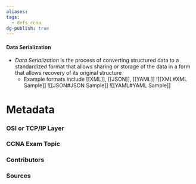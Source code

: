 ```yaml
---
aliases: 
tags:
  - defs_ccna
dg-publish: true
---
```

#### Data Serialization
- *Data Serialization* is the process of converting structured data to a standardized format that allows sharing or storage of the data in a form that allows recovery of its original structure
	- Example formats include [[XML]], [[JSON]], [[YAML]]
![[XML#XML Sample]]
![[JSON#JSON Sample]]
![[YAML#YAML Sample]]


# Metadata
### OSI or TCP/IP Layer

### CCNA Exam Topic

### Contributors

### Sources

